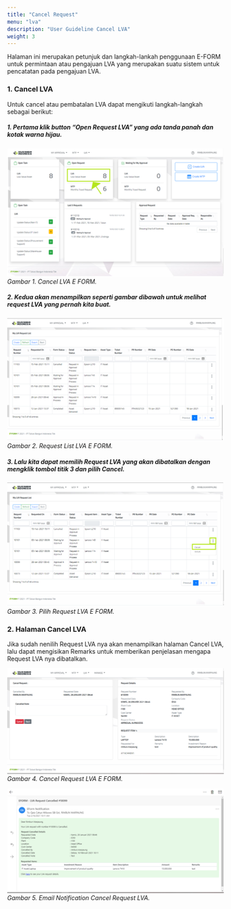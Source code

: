 ```yaml
---
title: "Cancel Request"
menu: "lva"
description: "User Guideline Cancel LVA"
weight: 3
---
```



Halaman ini merupakan petunjuk dan langkah-lankah penggunaan E-FORM untuk permintaan atau pengajuan LVA yang merupakan suatu sistem untuk pencatatan pada pengajuan LVA.
### 1. Cancel LVA

Untuk cancel atau pembatalan LVA dapat mengikuti langkah-langkah sebagai berikut:

##### 1. Pertama klik button “Open Request LVA” yang ada tanda panah dan kotak warna hijau.

![](homecancel.png?height=auto&classes=border,shadow)
*Gambar 1. Cancel LVA E FORM.*

##### 2. Kedua akan menampilkan seperti gambar dibawah untuk melihat request LVA yang pernah kita buat.

![](requestlist.png?height=auto&classes=border,shadow)
*Gambar 2. Request List LVA E FORM.*

##### 3. Lalu kita dapat memilih Request LVA yang akan dibatalkan dengan mengklik tombol titik 3 dan pilih Cancel.

![](chosse.png?height=auto&classes=border,shadow)
*Gambar 3. Pilih Request LVA E FORM.*

### 2. Halaman Cancel LVA

Jika sudah nenilih Request LVA nya akan menampilkan halaman Cancel LVA, lalu dapat mengisikan Remarks untuk memberikan penjelasan mengapa Request LVA nya dibatalkan.

![](formcancel.png?height=auto&classes=border,shadow)
*Gambar 4. Cancel Request LVA E FORM.*

![](email.png?height=auto&classes=border,shadow)
*Gambar 5. Email Notification Cancel Request LVA.*